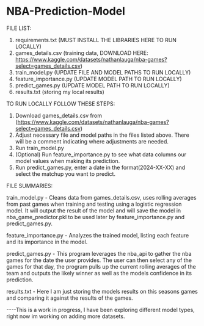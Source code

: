 # NBA-Prediction-Model

FILE LIST:

1. requirements.txt (MUST INSTALL THE LIBRARIES HERE TO RUN LOCALLY)
2. games_details.csv (training data, DOWNLOAD HERE: https://www.kaggle.com/datasets/nathanlauga/nba-games?select=games_details.csv)
3. train_model.py (UPDATE FILE AND MODEL PATHS TO RUN LOCALLY)
4. feature_importance.py (UPDATE MODEL PATH TO RUN LOCALLY)
5. predict_games.py (UPDATE MODEL PATH TO RUN LOCALLY)
6. results.txt (storing my local results)



TO RUN LOCALLY FOLLOW THESE STEPS:

  1. Download games_details.csv from (https://www.kaggle.com/datasets/nathanlauga/nba-games?select=games_details.csv)
  2. Adjust necessary file and model paths in the files listed above. There will be a comment indicating where adjustments are needed.
  3. Run train_model.py
  4. (Optional) Run feature_importance.py to see what data columns our model values when making its prediction.
  5. Run predict_games.py, enter a date in the format(2024-XX-XX) and select the matchup you want to predict.

FILE SUMMARIES:

train_model.py - Cleans data from games_details.csv, uses rolling averages from past games when training and testing using a logistic regression model. It will output the result of the model and will save the model in nba_game_predictor.pkl to be used later by feature_importance.py and predict_games.py.

feature_importance.py - Analyzes the trained model, listing each feature and its importance in the model.

predict_games.py - This program leverages the nba_api to gather the nba games for the date the user provides. The user can then select any of the games for that day, the program pulls up the current rolling averages of the team and outputs the likely winner as well as the models confidence in its prediction.

results.txt - Here I am just storing the models results on this seasons games and comparing it against the results of the games.

----This is a work in progress, I have been exploring different model types, right now im working on adding more datasets.
  
            
                
                                 
